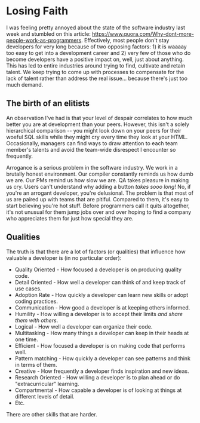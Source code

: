 # Losing Faith
I was feeling pretty annoyed about the state of the software industry last week and stumbled on this article: https://www.quora.com/Why-dont-more-people-work-as-programmers. Effectively, most people don't stay developers for very long because of two opposing factors: 1) it is waaaay too easy to get into a development career and 2) very few of those who do become developers have a positive impact on, well, just about anything. This has led to entire industries around trying to find, cultivate and retain talent. We keep trying to come up with processes to compensate for the lack of talent rather than address the real issue... because there's just too much demand.

## The birth of an elitists
An observation I've had is that your level of despair correlates to how much better you are at development than your peers. However, this isn't a solely hierarchical comparison -- you might look down on your peers for their woeful SQL skills while they might cry every time they look at your HTML. Occasionally, managers can find ways to draw attention to each team member's talents and avoid the team-wide disrespect I encounter so frequently.

Arrogance is a serious problem in the software industry. We work in a brutally honest environment. Our compiler constantly reminds us how dumb we are. Our PMs remind us how slow we are. QA takes pleasure in making us cry. Users can't understand why adding a button *takes sooo long*! No, if you're an arrogant developer, you're delusional. The problem is that most of us are paired up with teams that are pitiful. Compared to them, it's easy to start believing you're hot stuff. Before programmers call it quits altogether, it's not unusual for them jump jobs over and over hoping to find a company who appreciates them for just how special they are.

## Qualities
The truth is that there are a lot of factors (or qualities) that influence how valuable a developer is (in no particular order):

* Quality Oriented - How focused a developer is on producing quality code.
* Detail Oriented - How well a developer can think of and keep track of use cases.
* Adoption Rate - How quickly a developer can learn new skills or adopt coding practices.
* Communication - How good a developer is at keeping others informed.
* Humility - How willing a developer is to accept their limits *and share them with others*.
* Logical - How well a developer can organize their code.
* Multitasking - How many things a developer can keep in their heads at one time.
* Efficient - How focused a developer is on making code that performs well.
* Pattern matching - How quickly a developer can see patterns and think in terms of them.
* Creative - How frequently a developer finds inspiration and new ideas.
* Research Oriented - How willing a developer is to plan ahead or do "extracurricular" learning.
* Compartmental - How capable a developer is of looking at things at different levels of detail.
* Etc.

There are other skills that are harder.